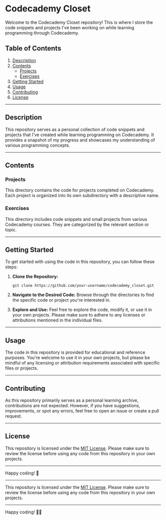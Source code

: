 # Codecademy Closet

Welcome to the Codecademy Closet repository! This is where I store the code snippets and projects I've been working on while learning programming through Codecademy.

## Table of Contents

1. [Description](#description)
2. [Contents](#contents)
   - [Projects](#projects)
   - [Exercises](#exercises)
3. [Getting Started](#getting-started)
4. [Usage](#usage)
5. [Contributing](#contributing)
6. [License](#license)

---

## Description

This repository serves as a personal collection of code snippets and projects that I've created while learning programming on Codecademy. It provides a snapshot of my progress and showcases my understanding of various programming concepts.

---

## Contents

### Projects

This directory contains the code for projects completed on Codecademy. Each project is organized into its own subdirectory with a descriptive name.

### Exercises

This directory includes code snippets and small projects from various Codecademy courses. They are categorized by the relevant section or topic.

---

## Getting Started

To get started with using the code in this repository, you can follow these steps:

1. **Clone the Repository:**
   ```
   git clone https://github.com/your-username/codecademy_closet.git
   ```

2. **Navigate to the Desired Code:**
   Browse through the directories to find the specific code or project you're interested in.

3. **Explore and Use:**
   Feel free to explore the code, modify it, or use it in your own projects. Please make sure to adhere to any licenses or attributions mentioned in the individual files.

---

## Usage

The code in this repository is provided for educational and reference purposes. You're welcome to use it in your own projects, but please be mindful of any licensing or attribution requirements associated with specific files or projects.

---

## Contributing

As this repository primarily serves as a personal learning archive, contributions are not expected. However, if you have suggestions, improvements, or spot any errors, feel free to open an issue or create a pull request.

---

## License

This repository is licensed under the [MIT License](LICENSE). Please make sure to review the license before using any code from this repository in your own projects.

---

Happy coding! 🚀

---

This repository is licensed under the [MIT License](LICENSE). Please make sure to review the license before using any code from this repository in your own projects.

---

Happy coding! 🌱🚀
